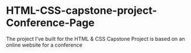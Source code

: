 # HTML-CSS-capstone-project-Conference-Page
The project I've built for the HTML &amp; CSS Capstone Project is based on an online website for a conference
